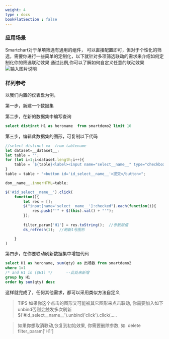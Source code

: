 ```yaml
---
weight: 4
type : docs
bookFlatSection : false
---
```

### 应用场景
Smartchart对于单项筛选有通用的组件， 可以直接配置即可，但对于个性化的筛选，需要你进行一些简单的定制化，以下就针对多项筛选联动的需求来介绍如何定制化你的筛选联动效果
通过此例,你可以了解如何自定义任意的联动效果
![输入图片说明](https://images.gitee.com/uploads/images/2021/0701/182910_c2b7f3ac_5500438.png "屏幕截图.png")

### 样列参考
以我们内置的仪表盘为例，

第一步，新建一个数据集

第二步，在新的数据集中编写查询
```sql
select distinct H1 as heroname  from smartdemo2 limit 10
```
第三步，编辑此数据集的图形，可复制以下代码
```js
//select distinct xx  from tablename
let dataset=__dataset__;
let table = '';
for (let i=1;i<dataset.length;i++){
    table = `${table}<label><input name="select__name__" type="checkbox" value="${dataset[i][0]}" />${dataset[i][0]}</label> `;
}
table = table + "<button id='id_select__name__'>提交</button>";

dom__name__.innerHTML=table;

$('#id_select__name__').click(
    function(){
        let res = [];
        $("input[name='select__name__']:checked").each(function(i){
            res.push("'" + $(this).val() + "'");
        });
		
        filter_param['H1'] = res.toString();  //参数赋值
        ds_refresh(1);  //刷新1号图形

    }
)
```


第四步，在你要联动刷新数据集中增加代码
```sql
select H1 as heroname, sum(qty) as 出场数 from smartdemo2
where 1=1
/* and H1 in ($H1) */      --此处来新增
group by H1
order by sum(qty) desc
```

这样就完成了，任何其他需求，都可以采用类似方法自定义

> TIPS
> 如果你这个点击的图形又可能被其它图形来点击联动, 你需要加入如下unbind否则会触发多次刷新
> $('#id_select__name__').unbind('click').click(.....

> 如果你想取消联动,恢复到初始效果, 你需要删除参数, 如:
> delete filter_param['H1']
